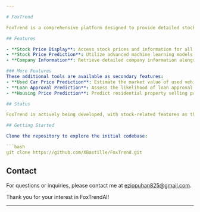 ```yaml
---

# FoxTrend

FoxTrend is a comprehensive platform designed to provide detailed stock price information, predictions, and company insights for every company in existence, including cryptocurrencies. With an emphasis on data-driven decision-making, our platform enables users to track stock prices and forecast future trends with accuracy and ease.

## Features

- **Stock Price Display**: Access stock prices and information for all companies, including cryptocurrencies.
- **Stock Price Prediction**: Utilize advanced machine learning models to predict future stock prices.
- **Company Information**: Retrieve detailed company information alongside stock prices and predictions.

### More Features
These additional tools are available as secondary features:
- **Used Car Price Prediction**: Estimate the market value of used vehicles.
- **Loan Approval Prediction**: Assess the likelihood of loan approval for applicants.
- **Housing Price Prediction**: Predict residential property selling prices.

## Status

FoxTrend is actively being developed, with stock-related features as the core focus. Stay tuned for future updates and enhancements.

## Getting Started

Clone the repository to explore the initial codebase:

```bash
git clone https://github.com/XBastille/FoxTrend.git
```

## Contact

For questions or inquiries, please contact me at [eziopuhan825@gmail.com](mailto:eziopuhan825@gmail.com).

Thank you for your interest in FoxTrendAI!

---
```

